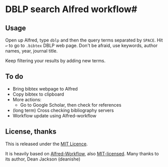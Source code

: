 # DBLP search Alfred workflow#


## Usage ## 
Open up Alfred, type `dblp` and then the query terms separated by `SPACE`. 
Hit `↩` to go to `.bibtex` DBLP web page.
Don't be afraid, use keywords, author names, year, journal title.

Keep filtering your results by adding new terms.


## To do ##
- Bring bibtex webpage to Alfred
- Copy bibtex to clipboard
- More actions:
    + Go to Google Scholar, then check for references
- (long term) Cross checking bibliography servers 
- Workflow update using Alfred-workflow
## License, thanks ##

This is released under the [MIT Licence][mit].

It is heavily based on [Alfred-Workflow][alfred-workflow], also
[MIT-licensed][mit]. Many thanks to its author, Dean Jackson (deanishe)


[mit]: http://opensource.org/licenses/MIT
[alfred-workflow]: http://www.deanishe.net/alfred-workflow/
